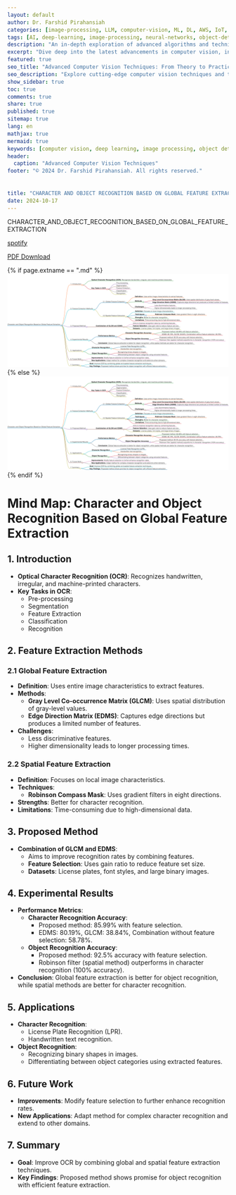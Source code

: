 ```yaml
---
layout: default
author: Dr. Farshid Pirahansiah
categories: [image-processing, LLM, computer-vision, ML, DL, AWS, IoT, Robotics, Adaptive Image Thresholding]
tags: [AI, deep-learning, image-processing, neural-networks, object-detection, ML, DL, AWS, IoT, Robotics, Adaptive Image Thresholding]
description: "An in-depth exploration of advanced algorithms and techniques in computer vision, , ML, DL, AWS, IoT, Robotics, Adaptive Image Thresholding, including real-time processing and AI integration."
excerpt: "Dive deep into the latest advancements in computer vision, including deep learning methodologies,, ML, DL, AWS, IoT, Robotics, Adaptive Image Thresholding,  real-time image processing, and their applications in modern technology."
featured: true
seo_title: "Advanced Computer Vision Techniques: From Theory to Practice, , ML, DL, AWS, IoT, Robotics, Adaptive Image Thresholding"
seo_description: "Explore cutting-edge computer vision techniques and their applications in modern technology, including deep learning and real-time processing., ML, DL, AWS, IoT, Robotics, Adaptive Image Thresholding"
show_sidebar: true
toc: true
comments: true
share: true
published: true
sitemap: true
lang: en
mathjax: true
mermaid: true
keywords: [computer vision, deep learning, image processing, object detection, neural networks, AI, ML, DL, AWS, IoT, Robotics, Adaptive Image Thresholding]
header:
  caption: "Advanced Computer Vision Techniques"
footer: "© 2024 Dr. Farshid Pirahansiah. All rights reserved."


title: "CHARACTER AND OBJECT RECOGNITION BASED ON GLOBAL FEATURE EXTRACTION"
date: 2024-10-17
---
```

CHARACTER_AND_OBJECT_RECOGNITION_BASED_ON_GLOBAL_FEATURE_EXTRACTION

[spotify](https://podcasters.spotify.com/pod/show/pirahansiah/episodes/Character-and-Object-Recognition-Based-on-Global-Feature-Extraction-e2pptrp)

[PDF Download](http://www.jatit.org/volumes/Vol52No2/6Vol52No2.pdf )

{% if page.extname == ".md" %}
  ![CHARACTER_AND_OBJECT_RECOGNITION_BASED_ON_GLOBAL_FEATURE_EXTRACTION](/farshid/portfolio/publications/Resume/Journals/CHARACTER_AND_OBJECT_RECOGNITION_BASED_ON_GLOBAL_FEATURE_EXTRACTION.png)
{% else %}
  <img src="/farshid/portfolio/publications/Resume/Journals/CHARACTER_AND_OBJECT_RECOGNITION_BASED_ON_GLOBAL_FEATURE_EXTRACTION.png" alt="CHARACTER AND OBJECT RECOGNITION BASED ON GLOBAL FEATURE EXTRACTION" style="max-width: 100%; height: auto;">
{% endif %}

# Mind Map: Character and Object Recognition Based on Global Feature Extraction

## 1. Introduction
- **Optical Character Recognition (OCR)**: Recognizes handwritten, irregular, and machine-printed characters.
- **Key Tasks in OCR**:
  - Pre-processing
  - Segmentation
  - Feature Extraction
  - Classification
  - Recognition

## 2. Feature Extraction Methods
### 2.1 Global Feature Extraction
- **Definition**: Uses entire image characteristics to extract features.
- **Methods**:
  - **Gray Level Co-occurrence Matrix (GLCM)**: Uses spatial distribution of gray-level values.
  - **Edge Direction Matrix (EDMS)**: Captures edge directions but produces a limited number of features.
- **Challenges**: 
  - Less discriminative features.
  - Higher dimensionality leads to longer processing times.

### 2.2 Spatial Feature Extraction
- **Definition**: Focuses on local image characteristics.
- **Techniques**:
  - **Robinson Compass Mask**: Uses gradient filters in eight directions.
- **Strengths**: Better for character recognition.
- **Limitations**: Time-consuming due to high-dimensional data.

## 3. Proposed Method
- **Combination of GLCM and EDMS**:
  - Aims to improve recognition rates by combining features.
  - **Feature Selection**: Uses gain ratio to reduce feature set size.
  - **Datasets**: License plates, font styles, and large binary images.

## 4. Experimental Results
- **Performance Metrics**:
  - **Character Recognition Accuracy**:
    - Proposed method: 85.99% with feature selection.
    - EDMS: 80.19%, GLCM: 38.84%, Combination without feature selection: 58.78%.
  - **Object Recognition Accuracy**:
    - Proposed method: 92.5% accuracy with feature selection.
    - Robinson filter (spatial method) outperforms in character recognition (100% accuracy).
- **Conclusion**: Global feature extraction is better for object recognition, while spatial methods are better for character recognition.

## 5. Applications
- **Character Recognition**:
  - License Plate Recognition (LPR).
  - Handwritten text recognition.
- **Object Recognition**:
  - Recognizing binary shapes in images.
  - Differentiating between object categories using extracted features.

## 6. Future Work
- **Improvements**: Modify feature selection to further enhance recognition rates.
- **New Applications**: Adapt method for complex character recognition and extend to other domains.

## 7. Summary
- **Goal**: Improve OCR by combining global and spatial feature extraction techniques.
- **Key Findings**: Proposed method shows promise for object recognition with efficient feature extraction.